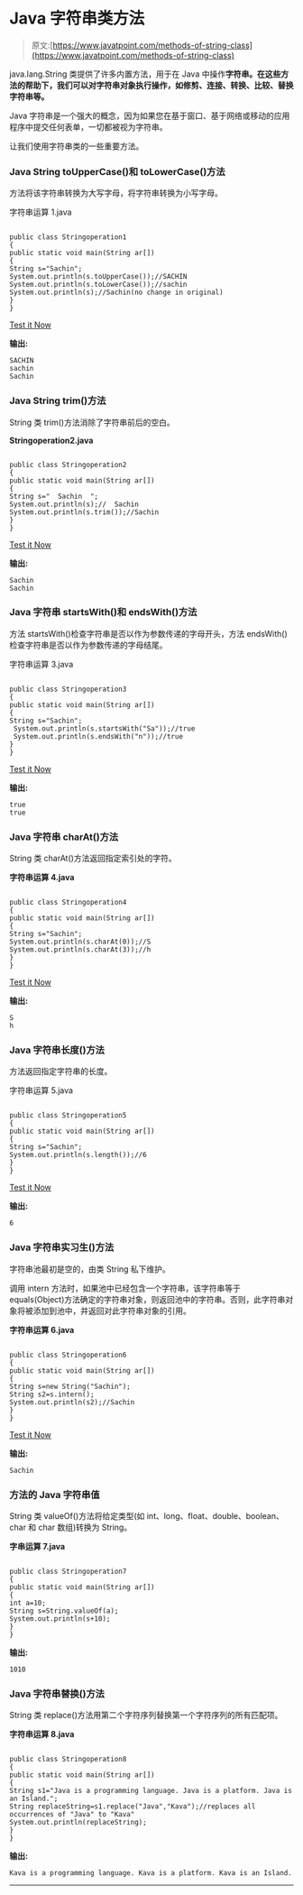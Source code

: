 # Java 字符串类方法

> 原文:[https://www.javatpoint.com/methods-of-string-class](https://www.javatpoint.com/methods-of-string-class)

java.lang.String 类提供了许多内置方法，用于在 Java 中操作**字符串。在这些方法的帮助下，我们可以对字符串对象执行操作，如修剪、连接、转换、比较、替换字符串等。**

Java 字符串是一个强大的概念，因为如果您在基于窗口、基于网络或移动的应用程序中提交任何表单，一切都被视为字符串。

让我们使用字符串类的一些重要方法。

### Java String toUpperCase()和 toLowerCase()方法

方法将该字符串转换为大写字母，将字符串转换为小写字母。

字符串运算 1.java

```

public class Stringoperation1
{
public static void main(String ar[])
{
String s="Sachin";  
System.out.println(s.toUpperCase());//SACHIN  
System.out.println(s.toLowerCase());//sachin  
System.out.println(s);//Sachin(no change in original)  
}
}

```

[Test it Now](https://www.javatpoint.com/opr/test.jsp?filename=Testmethodofstringclass)

**输出:**

```
SACHIN
sachin
Sachin

```

### Java String trim()方法

String 类 trim()方法消除了字符串前后的空白。

**Stringoperation2.java**

```

public class Stringoperation2
{
public static void main(String ar[])
{
String s="  Sachin  ";  
System.out.println(s);//  Sachin    
System.out.println(s.trim());//Sachin  
}
}

```

[Test it Now](https://www.javatpoint.com/opr/test.jsp?filename=Testmethodofstringclass1)

**输出:**

```
Sachin  
Sachin

```

### Java 字符串 startsWith()和 endsWith()方法

方法 startsWith()检查字符串是否以作为参数传递的字母开头，方法 endsWith()检查字符串是否以作为参数传递的字母结尾。

字符串运算 3.java

```

public class Stringoperation3
{
public static void main(String ar[])
{
String s="Sachin";  
 System.out.println(s.startsWith("Sa"));//true  
 System.out.println(s.endsWith("n"));//true  
}
}

```

[Test it Now](https://www.javatpoint.com/opr/test.jsp?filename=Testmethodofstringclass2)

**输出:**

```
true
true

```

### Java 字符串 charAt()方法

String 类 charAt()方法返回指定索引处的字符。

**字符串运算 4.java**

```

public class Stringoperation4
{
public static void main(String ar[])
{
String s="Sachin";  
System.out.println(s.charAt(0));//S  
System.out.println(s.charAt(3));//h  
}
}

```

[Test it Now](https://www.javatpoint.com/opr/test.jsp?filename=Testmethodofstringclass3)

**输出:**

```
S
h

```

### Java 字符串长度()方法

方法返回指定字符串的长度。

字符串运算 5.java

```

public class Stringoperation5
{
public static void main(String ar[])
{
String s="Sachin";  
System.out.println(s.length());//6  
}
}

```

[Test it Now](https://www.javatpoint.com/opr/test.jsp?filename=Testmethodofstringclass4)

**输出:**

```
6

```

### Java 字符串实习生()方法

字符串池最初是空的，由类 String 私下维护。

调用 intern 方法时，如果池中已经包含一个字符串，该字符串等于 equals(Object)方法确定的字符串对象，则返回池中的字符串。否则，此字符串对象将被添加到池中，并返回对此字符串对象的引用。

**字符串运算 6.java**

```

public class Stringoperation6
{
public static void main(String ar[])
{
String s=new String("Sachin");  
String s2=s.intern();  
System.out.println(s2);//Sachin  
}
}

```

[Test it Now](https://www.javatpoint.com/opr/test.jsp?filename=Testmethodofstringclass5)

**输出:**

```
Sachin

```

### 方法的 Java 字符串值

String 类 valueOf()方法将给定类型(如 int、long、float、double、boolean、char 和 char 数组)转换为 String。

**字串运算 7.java**

```

public class Stringoperation7
{
public static void main(String ar[])
{
int a=10;  
String s=String.valueOf(a);  
System.out.println(s+10);  
}
}

```

**输出:**

```
1010

```

### Java 字符串替换()方法

String 类 replace()方法用第二个字符序列替换第一个字符序列的所有匹配项。

**字符串运算 8.java**

```

public class Stringoperation8
{
public static void main(String ar[])
{
String s1="Java is a programming language. Java is a platform. Java is an Island.";    
String replaceString=s1.replace("Java","Kava");//replaces all occurrences of "Java" to "Kava"    
System.out.println(replaceString);  
}
}   

```

**输出:**

```
Kava is a programming language. Kava is a platform. Kava is an Island.

```

* * *